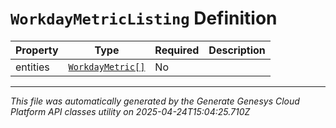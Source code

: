 # `WorkdayMetricListing` Definition

| Property | Type | Required | Description |
|----------|------|----------|-------------|
| entities | [`WorkdayMetric[]`](workdaymetric-definition.md) | No |  |

---

*This file was automatically generated by the Generate Genesys Cloud Platform API classes utility on 2025-04-24T15:04:25.710Z*